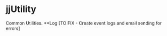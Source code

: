 jjUtility
=========

Common Utilities.
**Log [TO FIX - Create event logs and email sending for errors]
